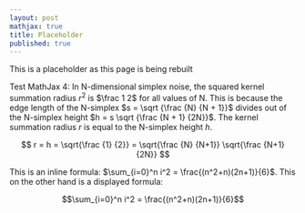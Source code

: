 ```yaml
---
layout: post
mathjax: true
title: Placeholder
published: true
---
```


This is a placeholder as this page is being rebuilt


Test MathJax 4: 
In N-dimensional simplex noise, the squared kernel summation radius $r^2$ is $\frac 1 2$
for all values of N. This is because the edge length of the N-simplex $s = \sqrt {\frac {N} {N + 1}}$
divides out of the N-simplex height $h = s \sqrt {\frac {N + 1} {2N}}$.
The kernel summation radius $r$ is equal to the N-simplex height $h$.

$$ r = h = \sqrt{\frac {1} {2}} = \sqrt{\frac {N} {N+1}} \sqrt{\frac {N+1} {2N}} $$

This is an inline formula: $\sum_{i=0}^n i^2 = \frac{(n^2+n)(2n+1)}{6}$. This on the other hand is a displayed formula: 

$$\sum_{i=0}^n i^2 = \frac{(n^2+n)(2n+1)}{6}$$

